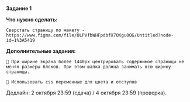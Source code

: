 **Задание 1**

**Что нужно сделать:**

	Сверстать страницу по макету - https://www.figma.com/file/OLPVfbWHFpdbfX7OKgu0QG/Untitled?node-id=1%3A5419

**Дополнительные задания:**

	💎 При ширине экрана более 1440px центрировать содержимое страницы не меняя размеры блоков. При этом шапка должна занимать всю ширину страницы.

	💎 Использовать css переменные для цвета и отступов

Дедлайн: 2 октября 23:59 (сдача) / 4 октября 23:59 (проверка).

